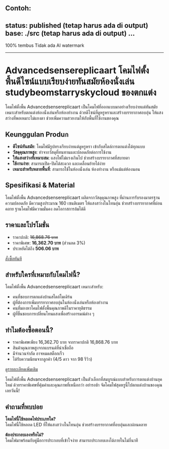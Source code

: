 Contoh:
---
status: published (tetap harus ada di output)
base: ./src (tetap harus ada di output)
...
---
100% tembus Tidak ada AI watermark

---

# Advancedsensereplicaart โคมไฟตั้งพื้นดีไซน์แบบเรียบง่ายทันสมัยห้องนั่งเล่น studybeomstarryskycloud ของตกแต่ง

โคมไฟตั้งพื้น Advancedsensereplicaart เป็นโคมไฟที่ออกแบบมาอย่างเรียบง่ายแต่ทันสมัย เหมาะสำหรับตกแต่งห้องนั่งเล่นหรือห้องทำงาน ด้วยดีไซน์ที่ดูหรูหราและสร้างบรรยากาศอบอุ่น ให้แสงสว่างที่พอเหมาะไม่แยงตา ช่วยเพิ่มความสวยงามให้กับพื้นที่ใช้งานของคุณ

<h2>Keunggulan Produก</h2>

- **ดีไซน์ทันสมัย**: โคมไฟมีรูปทรงเรียบง่ายแต่ดูหรูหรา เข้ากับสไตล์การตกแต่งได้ทุกแบบ
- **วัสดุคุณภาพสูง**: ทำจากวัสดุที่ทนทานและปลอดภัยต่อการใช้งาน
- **ให้แสงสว่างที่เหมาะสม**: แสงไฟไม่แรงเกินไป ช่วยสร้างบรรยากาศที่สบายตา
- **ใช้งานง่าย**: สามารถเปิด-ปิดได้สะดวก และเคลื่อนย้ายได้ง่าย
- **เหมาะสำหรับหลายพื้นที่**: สามารถใช้ในห้องนั่งเล่น ห้องทำงาน หรือแม้แต่ห้องนอน

<h2>Spesifikasi & Material</h2>

โคมไฟตั้งพื้น Advancedsensereplicaart ผลิตจากวัสดุคุณภาพสูง ที่ผ่านการรับรองมาตรฐานความปลอดภัย มีความสูงประมาณ 160 เซนติเมตร ให้แสงสว่างในโทนอุ่น ช่วยสร้างบรรยากาศที่ผ่อนคลาย ฐานโคมไฟมีความมั่นคง ลดโอกาสการล้มได้ดี

<h2>ราคาและโปรโมชั่น</h2>

- ราคาปกติ: ~~16,868.76 บาท~~
- ราคาพิเศษ: **16,362.70 บาท** (ส่วนลด 3%)
- ประหยัดได้ถึง **506.06 บาท**

<div class="flex justify-center my-2">
  <a href="https://buy.csgad.com/oEPkUMe" rel="nofollow sponsored" target="_blank" class="py-2 px-4 rounded-md text-white font-semibold bg-gradient-to-r from-[#f73c22] to-[#ff7b48]">สั่งซื้อทันที</a>
</div>

<h2>สำหรับใครที่เหมาะกับโคมไฟนี้?</h2>

โคมไฟตั้งพื้น Advancedsensereplicaart เหมาะสำหรับ:

- คนที่ชอบการตกแต่งบ้านสไตล์โมเดิร์น
- ผู้ที่ต้องการเพิ่มบรรยากาศอบอุ่นในห้องนั่งเล่นหรือห้องทำงาน
- คนที่มองหาโคมไฟตั้งพื้นคุณภาพดีในราคายุติธรรม
- ผู้ที่ชื่นชอบการเปลี่ยนโทนแสงเพื่อสร้างอารมณ์ต่าง ๆ

<h2>ทำไมต้องซื้อตอนนี้?</h2>

- ราคาพิเศษเพียง 16,362.70 บาท จากราคาปกติ 16,868.76 บาท
- สินค้าคุณภาพสูงจากแบรนด์ที่น่าเชื่อถือ
- มีจำนวนจำกัด อาจหมดสต็อกเร็ว
- ได้รับความนิยมจากลูกค้า (4/5 ดาว จาก 98 รีวิว)

<div class="flex justify-center my-2">
  <a href="https://buy.csgad.com/oEPkUMe" rel="nofollow sponsored" target="_blank" class="py-2 px-4 rounded-md text-white font-semibold bg-gradient-to-r from-[#f73c22] to-[#ff7b48]">ดูรายละเอียดเพิ่มเติม</a>
</div>

โคมไฟตั้งพื้น Advancedsensereplicaart เป็นตัวเลือกที่สมบูรณ์แบบสำหรับการตกแต่งบ้านยุคใหม่ ด้วยราคาพิเศษที่คุ้มค่าและคุณภาพที่เหนือกว่า อย่ารอช้า จัดโคมไฟสุดหรูนี้ไปตกแต่งบ้านของคุณเลยวันนี้!

<h2>คำถามที่พบบ่อย</h2>

**โคมไฟนี้ใช้หลอดไฟประเภทใด?**  
โคมไฟนี้ใช้หลอด LED ที่ให้แสงสว่างในโทนอุ่น ช่วยสร้างบรรยากาศที่อบอุ่นและผ่อนคลาย

**ต้องประกอบเองหรือไม่?**  
โคมไฟมาพร้อมกับคู่มือการประกอบที่เข้าใจง่าย สามารถประกอบเองได้ภายในไม่กี่นาที